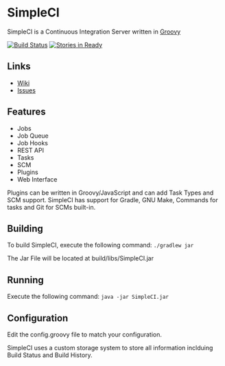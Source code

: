 # SimpleCI

SimpleCI is a Continuous Integration Server written in [Groovy](http://groovy.codehaus.org/)

[![Build Status](https://travis-ci.org/DirectMyFile/SimpleCI.svg?branch=master)](https://travis-ci.org/DirectMyFile/SimpleCI)  [![Stories in Ready](https://badge.waffle.io/directmyfile/simpleci.png?label=ready&title=Ready)](https://waffle.io/directmyfile/simpleci)

## Links

- [Wiki](https://github.com/DirectMyFile/SimpleCI/wiki)
- [Issues](https://github.com/DirectMyFile/SimpleCI/issues)

## Features

- Jobs
- Job Queue
- Job Hooks
- REST API
- Tasks
- SCM
- Plugins
- Web Interface

Plugins can be written in Groovy/JavaScript and can add Task Types and SCM support. SimpleCI has support for Gradle, GNU Make, Commands for tasks and Git for SCMs built-in.

## Building

To build SimpleCI, execute the following command:
```./gradlew jar```

The Jar File will be located at build/libs/SimpleCI.jar

## Running

Execute the following command:
```java -jar SimpleCI.jar```

## Configuration

Edit the config.groovy file to match your configuration.

SimpleCI uses a custom storage system to store all information inclduing Build Status and Build History.

